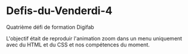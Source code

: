 # Defis-du-Venderdi-4
Quatrième défi de formation Digifab

L'objectif était de reproduir l'animation zoom dans un menu uniquement avec du HTML et du CSS et nos compétences du moment.
